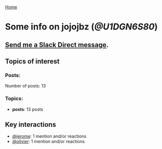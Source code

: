 [Home](https://kelu124.github.io/echommunity/)

# Some info on __jojojbz__ (_@U1DGN6S80_)


## [Send me a Slack Direct message](https://echopen.slack.com/messages/@jojojbz/).

## Topics of interest

### Posts: 

Number of posts: 13

### Topics:

* __posts__: 13 posts

## Key interactions 

* [@jerome](./U07UEJC2H.md): 1 mention and/or reactions
* [@olivier](./U04DFTZ7D.md): 1 mention and/or reactions
